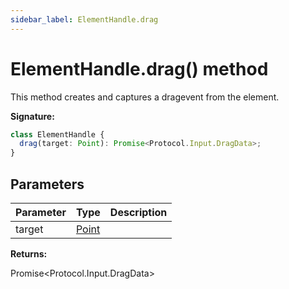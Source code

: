 ```yaml
---
sidebar_label: ElementHandle.drag
---
```


# ElementHandle.drag() method

This method creates and captures a dragevent from the element.

**Signature:**

```typescript
class ElementHandle {
  drag(target: Point): Promise<Protocol.Input.DragData>;
}
```

## Parameters

| Parameter | Type                          | Description |
| --------- | ----------------------------- | ----------- |
| target    | [Point](./puppeteer.point.md) |             |

**Returns:**

Promise&lt;Protocol.Input.DragData&gt;
